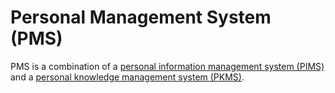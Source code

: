 # Personal Management System (PMS)
PMS is a combination of a [personal information management system (PIMS)](https://en.wikipedia.org/wiki/Personal_information_manager) and a [personal knowledge management system (PKMS)](https://www.reddit.com/r/PKMS/).

